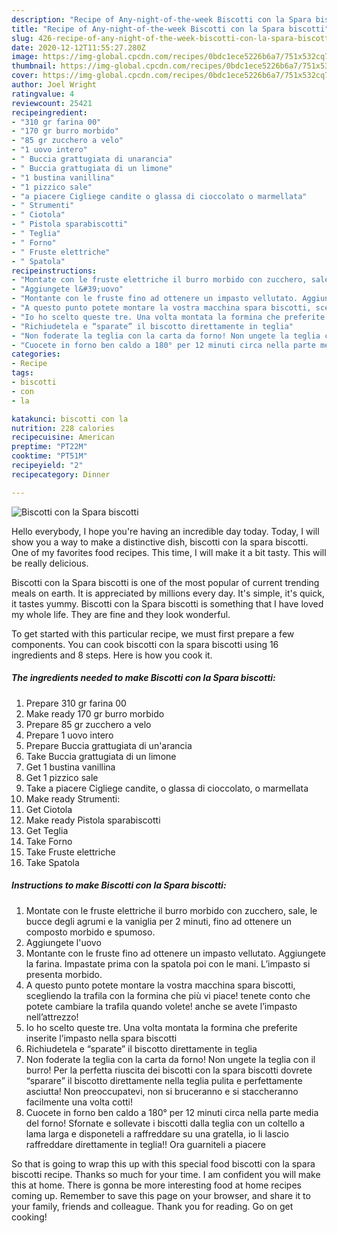```yaml
---
description: "Recipe of Any-night-of-the-week Biscotti con la Spara biscotti"
title: "Recipe of Any-night-of-the-week Biscotti con la Spara biscotti"
slug: 426-recipe-of-any-night-of-the-week-biscotti-con-la-spara-biscotti
date: 2020-12-12T11:55:27.280Z
image: https://img-global.cpcdn.com/recipes/0bdc1ece5226b6a7/751x532cq70/biscotti-con-la-spara-biscotti-recipe-main-photo.jpg
thumbnail: https://img-global.cpcdn.com/recipes/0bdc1ece5226b6a7/751x532cq70/biscotti-con-la-spara-biscotti-recipe-main-photo.jpg
cover: https://img-global.cpcdn.com/recipes/0bdc1ece5226b6a7/751x532cq70/biscotti-con-la-spara-biscotti-recipe-main-photo.jpg
author: Joel Wright
ratingvalue: 4
reviewcount: 25421
recipeingredient:
- "310 gr farina 00"
- "170 gr burro morbido"
- "85 gr zucchero a velo"
- "1 uovo intero"
- " Buccia grattugiata di unarancia"
- " Buccia grattugiata di un limone"
- "1 bustina vanillina"
- "1 pizzico sale"
- "a piacere Cigliege candite o glassa di cioccolato o marmellata"
- " Strumenti"
- " Ciotola"
- " Pistola sparabiscotti"
- " Teglia"
- " Forno"
- " Fruste elettriche"
- " Spatola"
recipeinstructions:
- "Montate con le fruste elettriche il burro morbido con zucchero, sale, le bucce degli agrumi e la vaniglia per 2 minuti, fino ad ottenere un composto morbido e spumoso."
- "Aggiungete l&#39;uovo"
- "Montante con le fruste fino ad ottenere un impasto vellutato. Aggiungete la farina. Impastate prima con la spatola poi con le mani. L’impasto si presenta morbido."
- "A questo punto potete montare la vostra macchina spara biscotti, scegliendo la trafila con la formina che più vi piace! tenete conto che potete cambiare la trafila quando volete! anche se avete l’impasto nell’attrezzo!"
- "Io ho scelto queste tre. Una volta montata la formina che preferite inserite l’impasto nella spara biscotti"
- "Richiudetela e “sparate” il biscotto direttamente in teglia"
- "Non foderate la teglia con la carta da forno! Non ungete la teglia con il burro! Per la perfetta riuscita dei biscotti con la spara biscotti dovrete “sparare” il biscotto direttamente nella teglia pulita e perfettamente asciutta! Non preoccupatevi, non si bruceranno e si staccheranno facilmente una volta cotti!"
- "Cuocete in forno ben caldo a 180° per 12 minuti circa nella parte media del forno! Sfornate e sollevate i biscotti dalla teglia con un coltello a lama larga e disponeteli a raffreddare su una gratella, io li lascio raffreddare direttamente in teglia!! Ora guarniteli a piacere"
categories:
- Recipe
tags:
- biscotti
- con
- la

katakunci: biscotti con la 
nutrition: 228 calories
recipecuisine: American
preptime: "PT22M"
cooktime: "PT51M"
recipeyield: "2"
recipecategory: Dinner

---
```



![Biscotti con la Spara biscotti](https://img-global.cpcdn.com/recipes/0bdc1ece5226b6a7/751x532cq70/biscotti-con-la-spara-biscotti-recipe-main-photo.jpg)

Hello everybody, I hope you're having an incredible day today. Today, I will show you a way to make a distinctive dish, biscotti con la spara biscotti. One of my favorites food recipes. This time, I will make it a bit tasty. This will be really delicious.



Biscotti con la Spara biscotti is one of the most popular of current trending meals on earth. It is appreciated by millions every day. It's simple, it's quick, it tastes yummy. Biscotti con la Spara biscotti is something that I have loved my whole life. They are fine and they look wonderful.


To get started with this particular recipe, we must first prepare a few components. You can cook biscotti con la spara biscotti using 16 ingredients and 8 steps. Here is how you cook it.

<!--inarticleads1-->

##### The ingredients needed to make Biscotti con la Spara biscotti:

1. Prepare 310 gr farina 00
1. Make ready 170 gr burro morbido
1. Prepare 85 gr zucchero a velo
1. Prepare 1 uovo intero
1. Prepare  Buccia grattugiata di un&#39;arancia
1. Take  Buccia grattugiata di un limone
1. Get 1 bustina vanillina
1. Get 1 pizzico sale
1. Take a piacere Cigliege candite, o glassa di cioccolato, o marmellata
1. Make ready  Strumenti:
1. Get  Ciotola
1. Make ready  Pistola sparabiscotti
1. Get  Teglia
1. Take  Forno
1. Take  Fruste elettriche
1. Take  Spatola




<!--inarticleads2-->

##### Instructions to make Biscotti con la Spara biscotti:

1. Montate con le fruste elettriche il burro morbido con zucchero, sale, le bucce degli agrumi e la vaniglia per 2 minuti, fino ad ottenere un composto morbido e spumoso.
1. Aggiungete l&#39;uovo
1. Montante con le fruste fino ad ottenere un impasto vellutato. Aggiungete la farina. Impastate prima con la spatola poi con le mani. L’impasto si presenta morbido.
1. A questo punto potete montare la vostra macchina spara biscotti, scegliendo la trafila con la formina che più vi piace! tenete conto che potete cambiare la trafila quando volete! anche se avete l’impasto nell’attrezzo!
1. Io ho scelto queste tre. Una volta montata la formina che preferite inserite l’impasto nella spara biscotti
1. Richiudetela e “sparate” il biscotto direttamente in teglia
1. Non foderate la teglia con la carta da forno! Non ungete la teglia con il burro! Per la perfetta riuscita dei biscotti con la spara biscotti dovrete “sparare” il biscotto direttamente nella teglia pulita e perfettamente asciutta! Non preoccupatevi, non si bruceranno e si staccheranno facilmente una volta cotti!
1. Cuocete in forno ben caldo a 180° per 12 minuti circa nella parte media del forno! Sfornate e sollevate i biscotti dalla teglia con un coltello a lama larga e disponeteli a raffreddare su una gratella, io li lascio raffreddare direttamente in teglia!! Ora guarniteli a piacere




So that is going to wrap this up with this special food biscotti con la spara biscotti recipe. Thanks so much for your time. I am confident you will make this at home. There is gonna be more interesting food at home recipes coming up. Remember to save this page on your browser, and share it to your family, friends and colleague. Thank you for reading. Go on get cooking!
